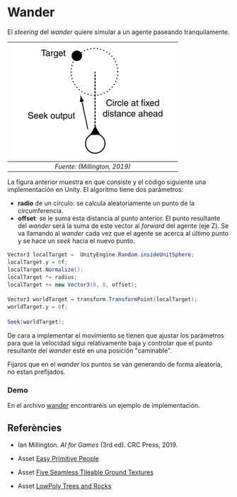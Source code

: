 # Wander

El *steering* del *wander* quiere simular a un agente paseando tranquilamente.

|![](figures/wander.png)|
|:--:| 
| *Fuente: (Millington, 2019)* |

La figura anterior muestra en que consiste y el código siguiente una implementación en Unity. El algoritmo tiene dos parámetros:
- **radio** de un círculo: se calcula aleatoriamente un punto de la circumferencia.
- **offset**: se le suma esta distancia al punto anterior.
El punto resultante del *wander* será la suma de este vector al *forward* del agente (eje Z). Se va llamando al *wander* cada vez que el agente se acerca al último punto y se hace un *seek* hacia el nuevo punto.

```C#
Vector3 localTarget =  UnityEngine.Random.insideUnitSphere;
localTarget.y = 0f;
localTarget.Normalize();
localTarget *= radius;
localTarget += new Vector3(0, 0, offset);

Vector3 worldTarget = transform.TransformPoint(localTarget);
worldTarget.y = 0f;

Seek(worldTarget);
```

De cara a implementar el movimiento se tienen que ajustar los parámetros para que la velocidad sigui relativamente baja y controlar que el punto resultante del *wander* esté en una posición "caminable".

Fijaros que en el *wander* los puntos se van generando de forma aleatoria, no estan prefijados.

### Demo

En el archivo [wander](demos/wander.unitypackage) encontraréis un ejemplo de implementación.

## Referències

- Ian Millington. *AI for Games* (3rd ed). CRC Press, 2019.

- Asset [Easy Primitive People](https://assetstore.unity.com/packages/3d/characters/easy-primitive-people-161846)

- Asset [Five Seamless Tileable Ground Textures](https://assetstore.unity.com/packages/2d/textures-materials/floors/five-seamless-tileable-ground-textures-57060)

- Asset [LowPoly Trees and Rocks](https://assetstore.unity.com/packages/3d/vegetation/lowpoly-trees-and-rocks-88376)
